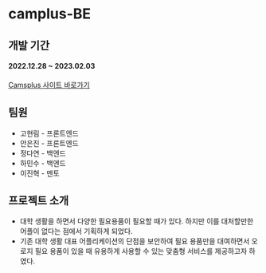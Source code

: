 # camplus-BE
## 개발 기간
#### 2022.12.28 ~ 2023.02.03
[Camsplus 사이트 바로가기](http://camsplus.site)

## 팀원
* 고현림 - 프론트엔드
* 안은진 - 프론트엔드
* 정다연 - 백엔드
* 하민수 - 백엔드
* 이진혁 - 멘토

## 프로젝트 소개
* 대학 생활을 하면서 다양한 필요용품이 필요할 때가 있다. 하지만 이를 대처할만한 어플이 없다는 점에서 기획하게 되었다.
* 기존 대학 생활 대표 어플리케이션의 단점을 보안하여 필요 용품만을 대여하면서 오로지 필요 용품이 있을 때 유용하게 사용할 수 있는 맞춤형 서비스를 제공하고자 하였다.
